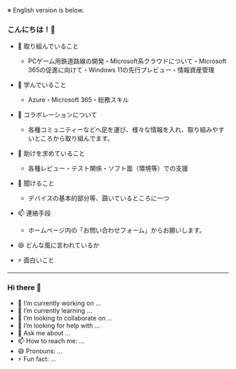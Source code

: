 ※ English version is below.
### こんにちは！👋

- 🔭 取り組んでいること
  -  PCゲーム用鉄道路線の開発・Microsoft系クラウドについて・Microsoft 365の促進に向けて・Windows 11の先行プレビュー・情報資産管理

- 🌱 学んでいること
  - Azure・Microsoft 365・総務スキル
    
- 👯 コラボレーションについて
  - 各種コミュニティーなどへ足を運び、様々な情報を入れ、取り組みやすいところから取り組んでます。
    
- 🤔 助けを求めていること
  - 各種レビュー・テスト関係・ソフト面（環境等）での支援
    
- 💬 聞けること
  - デバイスの基本的部分等、躓いているところに一つ
    
- 📫 連絡手段
  - ホームページ内の「お問い合わせフォーム」からお願いします。

- 😄 どんな風に言われているか
- ⚡ 面白いこと

---
### Hi there 👋



- 🔭 I’m currently working on ...
- 🌱 I’m currently learning ...
- 👯 I’m looking to collaborate on ...
- 🤔 I’m looking for help with ...
- 💬 Ask me about ...
- 📫 How to reach me: ...
- 😄 Pronouns: ...
- ⚡ Fun fact: ...
